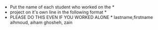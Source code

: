 * Put the name of each student who worked on the *
* project on it's own line in the following format *
* PLEASE DO THIS EVEN IF YOU WORKED ALONE *
lastname,firstname
alhmoud, aiham
ghosheh, zain
